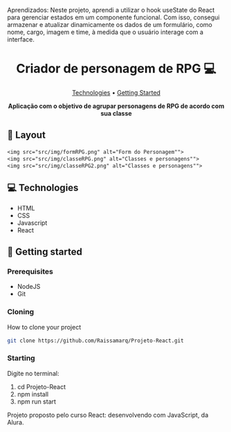 
<p>Aprendizados: Neste projeto, aprendi a utilizar o hook useState do React para gerenciar estados em um componente funcional. Com isso, consegui armazenar e atualizar dinamicamente os dados de um formulário, como nome, cargo, imagem e time, à medida que o usuário interage com a interface.</p>

<h1 align="center" style="font-weight: bold;">Criador de personagem de RPG 💻</h1>

<p align="center">
 <a href="#tech">Technologies</a> • 
 <a href="#started">Getting Started</a> 
</p>

<p align="center">
    <b>Aplicação com o objetivo de agrupar personagens de RPG de acordo com sua classe</b>
</p>


<h2 id="layout">🎨 Layout</h2>

<p align="center">

    <img src="src/img/formRPG.png" alt="Form do Personagem"">
    <img src="src/img/classeRPG.png" alt="Classes e personagens"">
    <img src="src/img/classeRPG2.png" alt="Classes e personagens"">
</p>

<h2 id="technologies">💻 Technologies</h2>
<ul>
 <li>HTML</li>
 <li>CSS</li>
 <li>Javascript</li>
 <li>React</li>
</ul>

<h2 id="started">🚀 Getting started</h2>


<h3>Prerequisites</h3>
<ul>
 <li>NodeJS</li>
 <li>Git</li>
</ul>

<h3>Cloning</h3>

How to clone your project

```bash
git clone https://github.com/Raissamarq/Projeto-React.git
```
<h3>Starting</h3>

Digite no terminal:

<ol>
 <li>cd Projeto-React</li>
 <li>npm install</li>
 <li>npm run start</li>
</ol>





<p>Projeto proposto pelo curso React: desenvolvendo com JavaScript, da Alura.</p>

 
